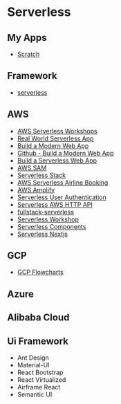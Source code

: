 # Serverless

## My Apps
- [Scratch](https://scratch-notes-app.netlify.app/)

## Framework
- [serverless](https://serverless.com/learn/)

## AWS
- [AWS Serverless Workshops](https://github.com/aws-samples/aws-serverless-workshops)
- [Real World Serverless App](https://github.com/awslabs/realworld-serverless-application)
- [Build a Modern Web App](https://aws.amazon.com/getting-started/projects/build-modern-app-fargate-lambda-dynamodb-python/)
- [Github - Build a Modern Web App](https://github.com/aws-samples/aws-modern-application-workshop)
- [Build a Serverless Web App](https://aws.amazon.com/getting-started/hands-on/build-serverless-web-app-lambda-apigateway-s3-dynamodb-cognito/)
- [AWS SAM](https://aws.amazon.com/serverless/sam/)
- [Serverless Stack](https://serverless-stack.com/#table-of-contents)
- [AWS Serverless Airline Booking](https://github.com/aws-samples/aws-serverless-airline-booking)
- [AWS Amplify](https://aws-amplify.github.io/docs/)
- [Serverless User Authentication](https://serverless.com/blog/strategies-implementing-user-authentication-serverless-applications/)
- [Serverless AWS HTTP API](https://serverless.com/blog/aws-http-api-support/)
- [fullstack-serverless](https://github.com/MadSkills-io/fullstack-serverless)
- [Serverless Workshop](https://github.com/serverless/workshop)
- [Serverless Components](https://github.com/serverless/components/tree/master/templates)
- [Serverless Nextjs](https://github.com/danielcondemarin/serverless-next.js/tree/master/packages/serverless-component)

## GCP

- [GCP Flowcharts](https://grumpygrace.dev/posts/gcp-flowcharts/)

## Azure

## Alibaba Cloud

## Ui Framework

- Ant Design
- Material-UI
- React Bootstrap
- React Virtualized
- Airframe React
- Semantic UI